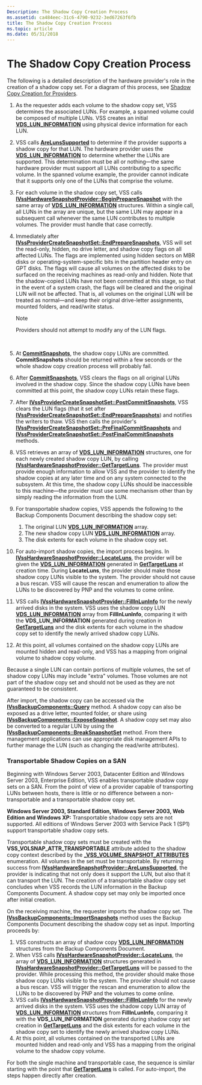 ```yaml
---
Description: The Shadow Copy Creation Process
ms.assetid: ca484eec-31c6-4790-9232-3ed67263f6fb
title: The Shadow Copy Creation Process
ms.topic: article
ms.date: 05/31/2018
---
```


# The Shadow Copy Creation Process

The following is a detailed description of the hardware provider's role in the creation of a shadow copy set. For a diagram of this process, see [Shadow Copy Creation for Providers](shadow-copy-creation-for-providers.md).

1.  As the requester adds each volume to the shadow copy set, VSS determines the associated LUNs. For example, a spanned volume could be composed of multiple LUNs. VSS creates an initial [**VDS\_LUN\_INFORMATION**](/windows/win32/api/vdslun/ns-vdslun-vds_lun_information) using physical device information for each LUN.
2.  VSS calls [**AreLunsSupported**](/windows/desktop/api/VsProv/nf-vsprov-ivsshardwaresnapshotprovider-arelunssupported) to determine if the provider supports a shadow copy for that LUN. The hardware provider uses the [**VDS\_LUN\_INFORMATION**](/windows/win32/api/vdslun/ns-vdslun-vds_lun_information) to determine whether the LUNs are supported. This determination must be all or nothing—the same hardware provider must support all LUNs contributing to a specific volume. In the spanned volume example, the provider cannot indicate that it supports only one of the LUNs that comprise the volume.
3.  For each volume in the shadow copy set, VSS calls [**IVssHardwareSnapshotProvider::BeginPrepareSnapshot**](/windows/desktop/api/VsProv/nf-vsprov-ivsshardwaresnapshotprovider-beginpreparesnapshot) with the same array of [**VDS\_LUN\_INFORMATION**](/windows/win32/api/vdslun/ns-vdslun-vds_lun_information) structures. Within a single call, all LUNs in the array are unique, but the same LUN may appear in a subsequent call whenever the same LUN contributes to multiple volumes. The provider must handle that case correctly.
4.  Immediately after [**IVssProviderCreateSnapshotSet::EndPrepareSnapshots**](/windows/desktop/api/VsProv/nf-vsprov-ivssprovidercreatesnapshotset-endpreparesnapshots), VSS will set the read-only, hidden, no drive letter, and shadow copy flags on all affected LUNs. The flags are implemented using hidden sectors on MBR disks or operating-system-specific bits in the partition header entry on GPT disks. The flags will cause all volumes on the affected disks to be surfaced on the receiving machines as read-only and hidden. Note that the shadow-copied LUNs have not been committed at this stage, so that in the event of a system crash, the flags will be cleared and the original LUN will not be affected. That is, all volumes on the original LUN will be treated as normal—and keep their original drive-letter assignments, mounted folders, and read/write status.
    > [!Note]  
    > Providers should not attempt to modify any of the LUN flags.

     

5.  At [**CommitSnapshots**](/windows/desktop/api/VsProv/nf-vsprov-ivssprovidercreatesnapshotset-commitsnapshots), the shadow copy LUNs are committed. **CommitSnapshots** should be returned within a few seconds or the whole shadow copy creation process will probably fail.
6.  After [**CommitSnapshots**](/windows/desktop/api/VsProv/nf-vsprov-ivssprovidercreatesnapshotset-commitsnapshots), VSS clears the flags on all original LUNs involved in the shadow copy. Since the shadow copy LUNs have been committed at this point, the shadow copy LUNs retain these flags.
7.  After [**IVssProviderCreateSnapshotSet::PostCommitSnapshots**](/windows/desktop/api/VsProv/nf-vsprov-ivssprovidercreatesnapshotset-postcommitsnapshots), VSS clears the LUN flags (that it set after [**IVssProviderCreateSnapshotSet::EndPrepareSnapshots**](/windows/desktop/api/VsProv/nf-vsprov-ivssprovidercreatesnapshotset-endpreparesnapshots)) and notifies the writers to thaw. VSS then calls the provider's [**IVssProviderCreateSnapshotSet::PreFinalCommitSnapshots**](/windows/desktop/api/VsProv/nf-vsprov-ivssprovidercreatesnapshotset-prefinalcommitsnapshots) and [**IVssProviderCreateSnapshotSet::PostFinalCommitSnapshots**](/windows/desktop/api/VsProv/nf-vsprov-ivssprovidercreatesnapshotset-postfinalcommitsnapshots) methods.
8.  VSS retrieves an array of [**VDS\_LUN\_INFORMATION**](/windows/win32/api/vdslun/ns-vdslun-vds_lun_information) structures, one for each newly created shadow copy LUN, by calling [**IVssHardwareSnapshotProvider::GetTargetLuns**](/windows/desktop/api/VsProv/nf-vsprov-ivsshardwaresnapshotprovider-gettargetluns). The provider must provide enough information to allow VSS and the provider to identify the shadow copies at any later time and on any system connected to the subsystem. At this time, the shadow copy LUNs should be inaccessible to this machine—the provider must use some mechanism other than by simply reading the information from the LUN.
9.  For transportable shadow copies, VSS appends the following to the Backup Components Document describing the shadow copy set:
    1.  The original LUN [**VDS\_LUN\_INFORMATION**](/windows/win32/api/vdslun/ns-vdslun-vds_lun_information) array.
    2.  The new shadow copy LUN [**VDS\_LUN\_INFORMATION**](/windows/win32/api/vdslun/ns-vdslun-vds_lun_information) array.
    3.  The disk extents for each volume in the shadow copy set.
10. For auto-import shadow copies, the import process begins. In [**IVssHardwareSnapshotProvider::LocateLuns**](/windows/desktop/api/VsProv/nf-vsprov-ivsshardwaresnapshotprovider-locateluns), the provider will be given the [**VDS\_LUN\_INFORMATION**](/windows/win32/api/vdslun/ns-vdslun-vds_lun_information) generated in [**GetTargetLuns**](/windows/desktop/api/VsProv/nf-vsprov-ivsshardwaresnapshotprovider-gettargetluns) at creation time. During **LocateLuns**, the provider should make those shadow copy LUNs visible to the system. The provider should not cause a bus rescan. VSS will cause the rescan and enumeration to allow the LUNs to be discovered by PNP and the volumes to come online.
11. VSS calls [**IVssHardwareSnapshotProvider::FillInLunInfo**](/windows/desktop/api/VsProv/nf-vsprov-ivsshardwaresnapshotprovider-fillinluninfo) for the newly arrived disks in the system. VSS uses the shadow copy LUN [**VDS\_LUN\_INFORMATION**](/windows/win32/api/vdslun/ns-vdslun-vds_lun_information) array from **FillInLunInfo**, comparing it with the **VDS\_LUN\_INFORMATION** generated during creation in [**GetTargetLuns**](/windows/desktop/api/VsProv/nf-vsprov-ivsshardwaresnapshotprovider-gettargetluns) and the disk extents for each volume in the shadow copy set to identify the newly arrived shadow copy LUNs.
12. At this point, all volumes contained on the shadow copy LUNs are mounted hidden and read-only, and VSS has a mapping from original volume to shadow copy volume.

Because a single LUN can contain portions of multiple volumes, the set of shadow copy LUNs may include "extra" volumes. Those volumes are not part of the shadow copy set and should not be used as they are not guaranteed to be consistent.

After import, the shadow copy can be accessed via the [**IVssBackupComponents::Query**](/windows/desktop/api/VsBackup/nf-vsbackup-ivssbackupcomponents-query) method. A shadow copy can also be exposed as a drive letter, mounted folder, or share using [**IVssBackupComponents::ExposeSnapshot**](/windows/desktop/api/VsBackup/nf-vsbackup-ivssbackupcomponents-exposesnapshot). A shadow copy set may also be converted to a regular LUN by using the [**IVssBackupComponents::BreakSnapshotSet**](/windows/desktop/api/VsBackup/nf-vsbackup-ivssbackupcomponents-breaksnapshotset) method. From there management applications can use appropriate disk management APIs to further manage the LUN (such as changing the read/write attributes).

### Transportable Shadow Copies on a SAN

Beginning with Windows Server 2003, Datacenter Edition and Windows Server 2003, Enterprise Edition, VSS enables transportable shadow copy sets on a SAN. From the point of view of a provider capable of transporting LUNs between hosts, there is little or no difference between a non-transportable and a transportable shadow copy set.

**Windows Server 2003, Standard Edition, Windows Server 2003, Web Edition and Windows XP:** Transportable shadow copy sets are not supported. All editions of Windows Server 2003 with Service Pack 1 (SP1) support transportable shadow copy sets.

Transportable shadow copy sets must be created with the **VSS\_VOLSNAP\_ATTR\_TRANSPORTABLE** attribute added to the shadow copy context described by the [**\_VSS\_VOLUME\_SNAPSHOT\_ATTRIBUTES**](/windows/desktop/api/Vss/ne-vss-vss_volume_snapshot_attributes) enumeration. All volumes in the set must be transportable. By returning success from [**IVssHardwareSnapshotProvider::AreLunsSupported**](/windows/desktop/api/VsProv/nf-vsprov-ivsshardwaresnapshotprovider-arelunssupported), the provider is indicating that not only does it support the LUN, but also that it can transport the LUN. The creation of a transportable shadow copy set concludes when VSS records the LUN information in the Backup Components Document. A shadow copy set may only be imported once after initial creation.

On the receiving machine, the requester imports the shadow copy set. The [**IVssBackupComponents::ImportSnapshots**](/windows/desktop/api/VsBackup/nf-vsbackup-ivssbackupcomponents-importsnapshots) method uses the Backup Components Document describing the shadow copy set as input. Importing proceeds by:

1.  VSS constructs an array of shadow copy [**VDS\_LUN\_INFORMATION**](/windows/win32/api/vdslun/ns-vdslun-vds_lun_information) structures from the Backup Components Document.
2.  When VSS calls [**IVssHardwareSnapshotProvider::LocateLuns**](/windows/desktop/api/VsProv/nf-vsprov-ivsshardwaresnapshotprovider-locateluns), the array of [**VDS\_LUN\_INFORMATION**](/windows/win32/api/vdslun/ns-vdslun-vds_lun_information) structures generated in [**IVssHardwareSnapshotProvider::GetTargetLuns**](/windows/desktop/api/VsProv/nf-vsprov-ivsshardwaresnapshotprovider-gettargetluns) will be passed to the provider. While processing this method, the provider should make those shadow copy LUNs visible to the system. The provider should not cause a bus rescan. VSS will trigger the rescan and enumeration to allow the LUNs to be discovered by PNP and the volumes to come online.
3.  VSS calls [**IVssHardwareSnapshotProvider::FillInLunInfo**](/windows/desktop/api/VsProv/nf-vsprov-ivsshardwaresnapshotprovider-fillinluninfo) for the newly arrived disks in the system. VSS uses the shadow copy LUN array of [**VDS\_LUN\_INFORMATION**](/windows/win32/api/vdslun/ns-vdslun-vds_lun_information) structures from **FillInLunInfo**, comparing it with the **VDS\_LUN\_INFORMATION** generated during shadow copy set creation in [**GetTargetLuns**](/windows/desktop/api/VsProv/nf-vsprov-ivsshardwaresnapshotprovider-gettargetluns) and the disk extents for each volume in the shadow copy set to identify the newly arrived shadow copy LUNs.
4.  At this point, all volumes contained on the transported LUNs are mounted hidden and read-only and VSS has a mapping from the original volume to the shadow copy volume.

For both the single machine and transportable case, the sequence is similar starting with the point that [**GetTargetLuns**](/windows/desktop/api/VsProv/nf-vsprov-ivsshardwaresnapshotprovider-gettargetluns) is called. For auto-import, the steps happen directly after creation.

 

 